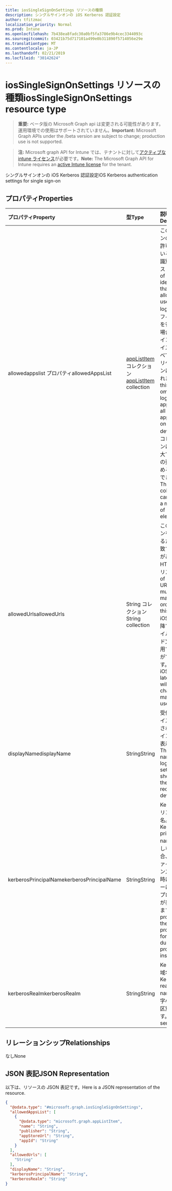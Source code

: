 ```yaml
---
title: iosSingleSignOnSettings リソースの種類
description: シングルサインオンの iOS Kerberos 認証設定
author: tfitzmac
localization_priority: Normal
ms.prod: Intune
ms.openlocfilehash: 7b438ea8fadc30a0bf5fa3786e9b4cec3344093c
ms.sourcegitcommit: 03421b75d717101a499e0b311890f5714056e29e
ms.translationtype: MT
ms.contentlocale: ja-JP
ms.lasthandoff: 02/21/2019
ms.locfileid: "30142624"
---
```

# <a name="iossinglesignonsettings-resource-type"></a><span data-ttu-id="135fb-103">iosSingleSignOnSettings リソースの種類</span><span class="sxs-lookup"><span data-stu-id="135fb-103">iosSingleSignOnSettings resource type</span></span>

> <span data-ttu-id="135fb-104">**重要:** ベータ版の Microsoft Graph api は変更される可能性があります。運用環境での使用はサポートされていません。</span><span class="sxs-lookup"><span data-stu-id="135fb-104">**Important:** Microsoft Graph APIs under the /beta version are subject to change; production use is not supported.</span></span>

> <span data-ttu-id="135fb-105">**注:** Microsoft graph API for Intune では、テナントに対して[アクティブな intune ライセンス](https://go.microsoft.com/fwlink/?linkid=839381)が必要です。</span><span class="sxs-lookup"><span data-stu-id="135fb-105">**Note:** The Microsoft Graph API for Intune requires an [active Intune license](https://go.microsoft.com/fwlink/?linkid=839381) for the tenant.</span></span>

<span data-ttu-id="135fb-106">シングルサインオンの iOS Kerberos 認証設定</span><span class="sxs-lookup"><span data-stu-id="135fb-106">iOS Kerberos authentication settings for single sign-on</span></span>

## <a name="properties"></a><span data-ttu-id="135fb-107">プロパティ</span><span class="sxs-lookup"><span data-stu-id="135fb-107">Properties</span></span>
|<span data-ttu-id="135fb-108">プロパティ</span><span class="sxs-lookup"><span data-stu-id="135fb-108">Property</span></span>|<span data-ttu-id="135fb-109">型</span><span class="sxs-lookup"><span data-stu-id="135fb-109">Type</span></span>|<span data-ttu-id="135fb-110">説明</span><span class="sxs-lookup"><span data-stu-id="135fb-110">Description</span></span>|
|:---|:---|:---|
|<span data-ttu-id="135fb-111">allowedappslist プロパティ</span><span class="sxs-lookup"><span data-stu-id="135fb-111">allowedAppsList</span></span>|<span data-ttu-id="135fb-112">[appListItem](../resources/intune-deviceconfig-applistitem.md) コレクション</span><span class="sxs-lookup"><span data-stu-id="135fb-112">[appListItem](../resources/intune-deviceconfig-applistitem.md) collection</span></span>|<span data-ttu-id="135fb-113">このログインの使用が許可されているアプリ識別子のリスト。</span><span class="sxs-lookup"><span data-stu-id="135fb-113">List of app identifiers that are allowed to use this login.</span></span> <span data-ttu-id="135fb-114">このフィールドを省略した場合、ログインはデバイス上のすべてのアプリケーションに適用されます。</span><span class="sxs-lookup"><span data-stu-id="135fb-114">If this field is omitted, the login applies to all applications on the device.</span></span> <span data-ttu-id="135fb-115">このコレクションには、最大で 500 個の要素を含めることができます。</span><span class="sxs-lookup"><span data-stu-id="135fb-115">This collection can contain a maximum of 500 elements.</span></span>|
|<span data-ttu-id="135fb-116">allowedUrls</span><span class="sxs-lookup"><span data-stu-id="135fb-116">allowedUrls</span></span>|<span data-ttu-id="135fb-117">String コレクション</span><span class="sxs-lookup"><span data-stu-id="135fb-117">String collection</span></span>|<span data-ttu-id="135fb-118">このログインを使用するために一致する必要がある HTTP url のリスト。</span><span class="sxs-lookup"><span data-stu-id="135fb-118">List of HTTP URLs that must be matched in order to use this login.</span></span> <span data-ttu-id="135fb-119">iOS 9.0 以降では、ワイルドカード文字を使用することができます。</span><span class="sxs-lookup"><span data-stu-id="135fb-119">With iOS 9.0 or later, a wildcard characters may be used.</span></span>|
|<span data-ttu-id="135fb-120">displayName</span><span class="sxs-lookup"><span data-stu-id="135fb-120">displayName</span></span>|<span data-ttu-id="135fb-121">String</span><span class="sxs-lookup"><span data-stu-id="135fb-121">String</span></span>|<span data-ttu-id="135fb-122">受信側デバイスに表示されるログイン設定の表示名。</span><span class="sxs-lookup"><span data-stu-id="135fb-122">The display name of login settings shown on the receiving device.</span></span>|
|<span data-ttu-id="135fb-123">kerberosPrincipalName</span><span class="sxs-lookup"><span data-stu-id="135fb-123">kerberosPrincipalName</span></span>|<span data-ttu-id="135fb-124">String</span><span class="sxs-lookup"><span data-stu-id="135fb-124">String</span></span>|<span data-ttu-id="135fb-125">Kerberos プリンシパル名。</span><span class="sxs-lookup"><span data-stu-id="135fb-125">A Kerberos principal name.</span></span> <span data-ttu-id="135fb-126">指定しない場合、プロファイルのインストール時にユーザーに対してプロンプトが表示されます。</span><span class="sxs-lookup"><span data-stu-id="135fb-126">If not provided, the user is prompted for one during profile installation.</span></span>|
|<span data-ttu-id="135fb-127">kerberosRealm</span><span class="sxs-lookup"><span data-stu-id="135fb-127">kerberosRealm</span></span>|<span data-ttu-id="135fb-128">String</span><span class="sxs-lookup"><span data-stu-id="135fb-128">String</span></span>|<span data-ttu-id="135fb-129">Kerberos 領域名。</span><span class="sxs-lookup"><span data-stu-id="135fb-129">A Kerberos realm name.</span></span> <span data-ttu-id="135fb-130">大文字小文字を区別します。</span><span class="sxs-lookup"><span data-stu-id="135fb-130">Case sensitive.</span></span>|

## <a name="relationships"></a><span data-ttu-id="135fb-131">リレーションシップ</span><span class="sxs-lookup"><span data-stu-id="135fb-131">Relationships</span></span>
<span data-ttu-id="135fb-132">なし</span><span class="sxs-lookup"><span data-stu-id="135fb-132">None</span></span>

## <a name="json-representation"></a><span data-ttu-id="135fb-133">JSON 表記</span><span class="sxs-lookup"><span data-stu-id="135fb-133">JSON Representation</span></span>
<span data-ttu-id="135fb-134">以下は、リソースの JSON 表記です。</span><span class="sxs-lookup"><span data-stu-id="135fb-134">Here is a JSON representation of the resource.</span></span>
<!-- {
  "blockType": "resource",
  "@odata.type": "microsoft.graph.iosSingleSignOnSettings"
}
-->
``` json
{
  "@odata.type": "#microsoft.graph.iosSingleSignOnSettings",
  "allowedAppsList": [
    {
      "@odata.type": "microsoft.graph.appListItem",
      "name": "String",
      "publisher": "String",
      "appStoreUrl": "String",
      "appId": "String"
    }
  ],
  "allowedUrls": [
    "String"
  ],
  "displayName": "String",
  "kerberosPrincipalName": "String",
  "kerberosRealm": "String"
}
```




